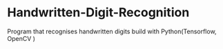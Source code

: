 # Handwritten-Digit-Recognition
Program that recognises handwritten digits build with Python(Tensorflow, OpenCV )
